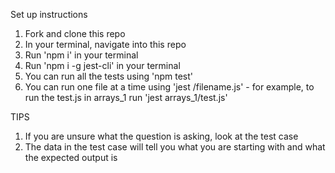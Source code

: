 Set up instructions
1) Fork and clone this repo
2) In your terminal, navigate into this repo
3) Run 'npm i' in your terminal
4) Run 'npm i -g jest-cli' in your terminal
5) You can run all the tests using 'npm test'
6) You can run one file at a time using 'jest <directory>/filename.js' - for example, to run the test.js in arrays_1 run 'jest arrays_1/test.js'

TIPS
1) If you are unsure what the question is asking, look at the test case
2) The data in the test case will tell you what you are starting with and what the expected output is